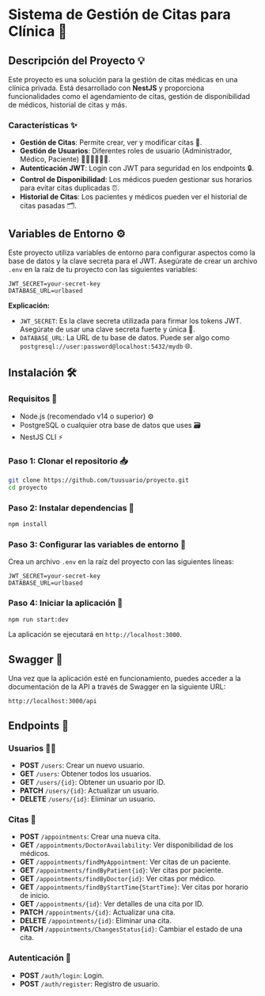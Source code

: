 
# Sistema de Gestión de Citas para Clínica 🏥

## Descripción del Proyecto 💡
Este proyecto es una solución para la gestión de citas médicas en una clínica privada. Está desarrollado con **NestJS** y proporciona funcionalidades como el agendamiento de citas, gestión de disponibilidad de médicos, historial de citas y más.

### Características ✨
- **Gestión de Citas**: Permite crear, ver y modificar citas 📅.
- **Gestión de Usuarios**: Diferentes roles de usuario (Administrador, Médico, Paciente) 👩‍⚕️👨‍⚕️👨‍💻.
- **Autenticación JWT**: Login con JWT para seguridad en los endpoints 🔒.
- **Control de Disponibilidad**: Los médicos pueden gestionar sus horarios para evitar citas duplicadas ⏰.
- **Historial de Citas**: Los pacientes y médicos pueden ver el historial de citas pasadas 🗂️.

## Variables de Entorno ⚙️

Este proyecto utiliza variables de entorno para configurar aspectos como la base de datos y la clave secreta para el JWT. Asegúrate de crear un archivo `.env` en la raíz de tu proyecto con las siguientes variables:

```plaintext
JWT_SECRET=your-secret-key
DATABASE_URL=urlbased
```

**Explicación:**
- `JWT_SECRET`: Es la clave secreta utilizada para firmar los tokens JWT. Asegúrate de usar una clave secreta fuerte y única 🔑.
- `DATABASE_URL`: La URL de tu base de datos. Puede ser algo como `postgresql://user:password@localhost:5432/mydb` 🌐.

## Instalación 🛠️

### Requisitos 📜
- Node.js (recomendado v14 o superior) ⚙️
- PostgreSQL o cualquier otra base de datos que uses 🗃️
- NestJS CLI ⚡

### Paso 1: Clonar el repositorio 📥
```bash
git clone https://github.com/tuusuario/proyecto.git
cd proyecto
```

### Paso 2: Instalar dependencias 🧩
```bash
npm install
```

### Paso 3: Configurar las variables de entorno 📝
Crea un archivo `.env` en la raíz del proyecto con las siguientes líneas:

```plaintext
JWT_SECRET=your-secret-key
DATABASE_URL=urlbased
```

### Paso 4: Iniciar la aplicación 🚀
```bash
npm run start:dev
```

La aplicación se ejecutará en `http://localhost:3000`.

## Swagger 📜

Una vez que la aplicación esté en funcionamiento, puedes acceder a la documentación de la API a través de Swagger en la siguiente URL:

```
http://localhost:3000/api
```

## Endpoints 📌

### Usuarios 🧑‍💻

- **POST** `/users`: Crear un nuevo usuario.
- **GET** `/users`: Obtener todos los usuarios.
- **GET** `/users/{id}`: Obtener un usuario por ID.
- **PATCH** `/users/{id}`: Actualizar un usuario.
- **DELETE** `/users/{id}`: Eliminar un usuario.

### Citas 📅

- **POST** `/appointments`: Crear una nueva cita.
- **GET** `/appointments/DoctorAvailability`: Ver disponibilidad de los médicos.
- **GET** `/appointments/findMyAppointment`: Ver citas de un paciente.
- **GET** `/appointments/findByPatient{id}`: Ver citas por paciente.
- **GET** `/appointments/findByDoctor{id}`: Ver citas por médico.
- **GET** `/appointments/findByStartTime{StartTime}`: Ver citas por horario de inicio.
- **GET** `/appointments/{id}`: Ver detalles de una cita por ID.
- **PATCH** `/appointments/{id}`: Actualizar una cita.
- **DELETE** `/appointments/{id}`: Eliminar una cita.
- **PATCH** `/appointments/ChangesStatus{id}`: Cambiar el estado de una cita.

### Autenticación 🔑

- **POST** `/auth/login`: Login.
- **POST** `/auth/register`: Registro de usuario.
